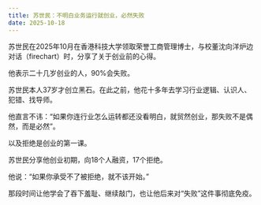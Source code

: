 ```yaml
---
title: 苏世民：不明白业务运行就创业，必然失败
date: 2025-10-18
---
```


苏世民在2025年10月在香港科技大学领取荣誉工商管理博士，与校董沈向洋炉边对话（firechart）时，分享了关于创业前的心得。

他表示二十几岁创业的人，90%会失败。

苏世民本人37岁才创立黑石。在此之前，他花十多年去学习行业逻辑、认识人、犯错、找导师。

他直言不讳：“如果你连行业怎么运转都还没看明白，就贸然创业，那失败不是偶然，而是必然”。

以及拒绝是创业的第一课。

苏世民分享他创业初期，向18个人融资，17个拒绝。

他说：“如果你承受不了被拒绝，就不该开始。”

那段时间让他学会了吞下羞耻、继续敲门，也让他后来对“失败”这件事彻底免疫。